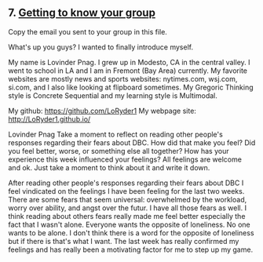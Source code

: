 ## 7. [Getting to know your group](7_get_to_know_your_group/readme.md)

Copy the email you sent to your group in this file.

<!-- Insert your response here  -->
What's up you guys? I wanted to finally introduce myself.

My name is Lovinder Pnag. I grew up in Modesto, CA in the central valley. I went to school in LA and I am in Fremont (Bay Area) currently. My favorite websites are mostly news and sports websites: nytimes.com, wsj.com, si.com, and I also like looking at flipboard sometimes. My Gregoric Thinking style is Concrete Sequential and my learning style is Multimodal.

My github: https://github.com/LoRyder1
My webpage site:  http://LoRyder1.github.io/


Lovinder Pnag
Take a moment to reflect on reading other people's responses regarding their fears about DBC. How did that make you feel? Did you feel better, worse, or something else all together? How has your experience this week influenced your feelings? All feelings are welcome and ok. Just take a moment to think about it and write it down. 

<!-- Insert your response here -->

After reading other people's responses regarding their fears about DBC I feel vindicated on the feelings I have been feeling for the last two weeks. There are some fears that seem universal: overwhelmed by the workload, worry over ability, and angst over the futur. I have all those fears as well. I think reading about others fears really made me feel better especially the fact that I wasn't alone. Everyone wants the opposite of loneliness. No one wants to be alone. I don't think there is a word for the opposite of loneliness but if there is that's what I want. The last week has really confirmed my feelings and has really been a motivating factor for me to step up my game. 